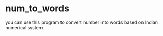 # num_to_words
you can use this program to convert number into words based on Indian numerical system
